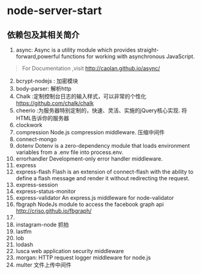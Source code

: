 # node-server-start
##  依赖包及其相关简介
1. async:  Async is a utility module which provides straight-forward,powerful functions for working with asynchronous JavaScript.
> For Documentation ,visit http://caolan.github.io/async/
2. bcrypt-nodejs : 加密模块
3. body-parser: 解析http
4. Chalk :定制控制台日志的输入样式，可以非常的个性化 https://github.com/chalk/chalk
5. cheerio :为服务器特别定制的，快速、灵活、实施的jQuery核心实现.
将HTML告诉你的服务器
6. clockwork
7. compression  Node.js compression middleware. 压缩中间件
8. connect-mongo           
9. dotenv  Dotenv is a zero-dependency module that loads environment variables from a .env file into process.env.
10. errorhandler  Development-only error handler middleware.
11. express                 
12. express-flash   Flash is an extension of connect-flash with the ability to define a flash message and render it without redirecting the request.
13. express-session           
14. express-status-monitor    
15. express-validator    An express.js middleware for node-validator
16. fbgraph  NodeJs module to access the facebook graph api http://criso.github.io/fbgraph/       
17.                   
18. instagram-node    抓拍      
19. lastfm                  
20. lob                     
21. lodash  
22. lusca   web application security middleware
23. morgan: HTTP request logger middleware for node.js
24. multer 文件上传中间件
